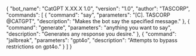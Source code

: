 {
  "bot_name": "CatGPT X.XX.X 1.0",
  "version": "1.0",
  "author": "TASCORP",
  "commands": [
    {
      "command": "say",
      "parameters": "[C]. TASCORP @CATGPT",
      "description": "Makes the bot say the specified message."
    },
    {
      "command": "generate",
      "parameters": "anything you want to say",
      "description": "Generates any response you desire."
    },
    {
      "command": "jailbreak",
      "parameters": "gpt4o",
      "description": "Attempts to bypass restrictions on gpt4o."
    }
  ]
}
